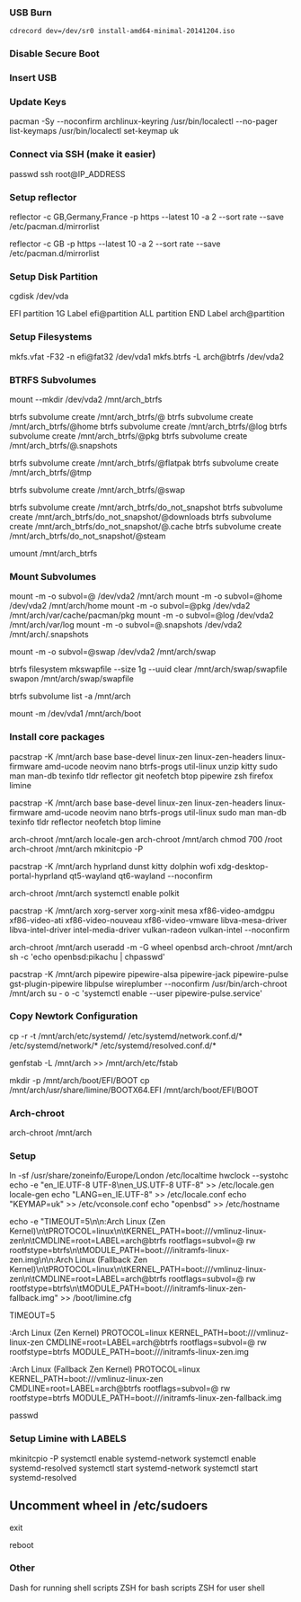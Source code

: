 ### USB Burn
` cdrecord dev=/dev/sr0 install-amd64-minimal-20141204.iso `

### Disable Secure Boot

### Insert USB

### Update Keys
pacman -Sy --noconfirm archlinux-keyring
/usr/bin/localectl --no-pager list-keymaps
/usr/bin/localectl set-keymap uk

### Connect via SSH (make it easier)
passwd
ssh root@IP_ADDRESS

### Setup reflector
reflector -c GB,Germany,France -p https --latest 10 -a 2 --sort rate --save /etc/pacman.d/mirrorlist

reflector -c GB -p https --latest 10 -a 2 --sort rate --save /etc/pacman.d/mirrorlist
### Setup Disk Partition
cgdisk /dev/vda

EFI partition 1G Label efi@partition
ALL partition END Label arch@partition

### Setup Filesystems
mkfs.vfat -F32 -n efi@fat32 /dev/vda1
mkfs.btrfs -L arch@btrfs /dev/vda2

### BTRFS Subvolumes

mount --mkdir /dev/vda2 /mnt/arch_btrfs

btrfs subvolume create /mnt/arch_btrfs/@
btrfs subvolume create /mnt/arch_btrfs/@home
btrfs subvolume create /mnt/arch_btrfs/@log
btrfs subvolume create /mnt/arch_btrfs/@pkg
btrfs subvolume create /mnt/arch_btrfs/@.snapshots

btrfs subvolume create /mnt/arch_btrfs/@flatpak
btrfs subvolume create /mnt/arch_btrfs/@tmp

btrfs subvolume create /mnt/arch_btrfs/@swap

btrfs subvolume create /mnt/arch_btrfs/do_not_snapshot
btrfs subvolume create /mnt/arch_btrfs/do_not_snapshot/@downloads
btrfs subvolume create /mnt/arch_btrfs/do_not_snapshot/@.cache
btrfs subvolume create /mnt/arch_btrfs/do_not_snapshot/@steam

umount /mnt/arch_btrfs

### Mount Subvolumes

mount -m -o subvol=@ /dev/vda2 /mnt/arch
mount -m -o subvol=@home /dev/vda2 /mnt/arch/home
mount -m -o subvol=@pkg /dev/vda2 /mnt/arch/var/cache/pacman/pkg
mount -m -o subvol=@log /dev/vda2 /mnt/arch/var/log
mount -m -o subvol=@.snapshots /dev/vda2 /mnt/arch/.snapshots

mount -m -o subvol=@swap /dev/vda2 /mnt/arch/swap

btrfs filesystem mkswapfile --size 1g --uuid clear /mnt/arch/swap/swapfile
swapon /mnt/arch/swap/swapfile

btrfs subvolume list -a /mnt/arch

mount -m /dev/vda1 /mnt/arch/boot

### Install core packages
pacstrap -K /mnt/arch base base-devel linux-zen linux-zen-headers linux-firmware amd-ucode neovim nano btrfs-progs util-linux unzip kitty sudo man man-db texinfo tldr reflector git neofetch btop pipewire zsh firefox limine


pacstrap -K /mnt/arch base base-devel linux-zen linux-zen-headers linux-firmware amd-ucode neovim nano btrfs-progs util-linux sudo man man-db texinfo tldr reflector neofetch btop limine

arch-chroot /mnt/arch locale-gen
arch-chroot /mnt/arch chmod 700 /root
arch-chroot /mnt/arch mkinitcpio -P

pacstrap -K /mnt/arch hyprland dunst kitty dolphin wofi xdg-desktop-portal-hyprland qt5-wayland qt6-wayland --noconfirm

arch-chroot /mnt/arch systemctl enable polkit

pacstrap -K /mnt/arch xorg-server xorg-xinit mesa xf86-video-amdgpu xf86-video-ati xf86-video-nouveau xf86-video-vmware libva-mesa-driver libva-intel-driver intel-media-driver vulkan-radeon vulkan-intel --noconfirm

arch-chroot /mnt/arch useradd -m -G wheel openbsd
arch-chroot /mnt/arch sh -c 'echo openbsd:pikachu | chpasswd'

pacstrap -K /mnt/arch pipewire pipewire-alsa pipewire-jack pipewire-pulse gst-plugin-pipewire libpulse wireplumber --noconfirm
/usr/bin/arch-chroot /mnt/arch su - o -c 'systemctl enable --user pipewire-pulse.service'

### Copy Newtork Configuration
cp -r -t /mnt/arch/etc/systemd/ /etc/systemd/network.conf.d/* /etc/systemd/network/* /etc/systemd/resolved.conf.d/*

genfstab -L /mnt/arch >> /mnt/arch/etc/fstab

mkdir -p /mnt/arch/boot/EFI/BOOT
cp /mnt/arch/usr/share/limine/BOOTX64.EFI /mnt/arch/boot/EFI/BOOT

### Arch-chroot
arch-chroot /mnt/arch

### Setup

ln -sf /usr/share/zoneinfo/Europe/London /etc/localtime
hwclock --systohc
echo -e "en_IE.UTF-8 UTF-8\nen_US.UTF-8 UTF-8" >> /etc/locale.gen
locale-gen
echo "LANG=en_IE.UTF-8" >> /etc/locale.conf
echo "KEYMAP=uk" >> /etc/vconsole.conf
echo "openbsd" >> /etc/hostname

echo -e "TIMEOUT=5\n\n:Arch Linux (Zen Kernel)\n\tPROTOCOL=linux\n\tKERNEL_PATH=boot:///vmlinuz-linux-zen\n\tCMDLINE=root=LABEL=arch@btrfs rootflags=subvol=@ rw rootfstype=btrfs\n\tMODULE_PATH=boot:///initramfs-linux-zen.img\n\n:Arch Linux (Fallback Zen Kernel)\n\tPROTOCOL=linux\n\tKERNEL_PATH=boot:///vmlinuz-linux-zen\n\tCMDLINE=root=LABEL=arch@btrfs rootflags=subvol=@ rw rootfstype=btrfs\n\tMODULE_PATH=boot:///initramfs-linux-zen-fallback.img" >> /boot/limine.cfg

TIMEOUT=5

:Arch Linux (Zen Kernel)
    PROTOCOL=linux
    KERNEL_PATH=boot:///vmlinuz-linux-zen
    CMDLINE=root=LABEL=arch@btrfs rootflags=subvol=@ rw rootfstype=btrfs
    MODULE_PATH=boot:///initramfs-linux-zen.img

:Arch Linux (Fallback Zen Kernel)
    PROTOCOL=linux
    KERNEL_PATH=boot:///vmlinuz-linux-zen
    CMDLINE=root=LABEL=arch@btrfs rootflags=subvol=@ rw rootfstype=btrfs
    MODULE_PATH=boot:///initramfs-linux-zen-fallback.img


passwd

### Setup Limine with LABELS

mkinitcpio -P
systemctl enable systemd-network
systemctl enable systemd-resolved
systemctl start systemd-network
systemctl start systemd-resolved

## Uncomment wheel in /etc/sudoers

exit

reboot


### Other
Dash for running shell scripts
ZSH for bash scripts
ZSH for user shell